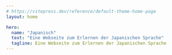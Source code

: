```yaml
---
# https://vitepress.dev/reference/default-theme-home-page
layout: home

hero:
  name: "Japanisch"
  text: "Eine Webseite zum Erlernen der Japanischen Sprache"
  tagline: Eine Webseite zum Erlernen der Japanischen Sprache
---
```

